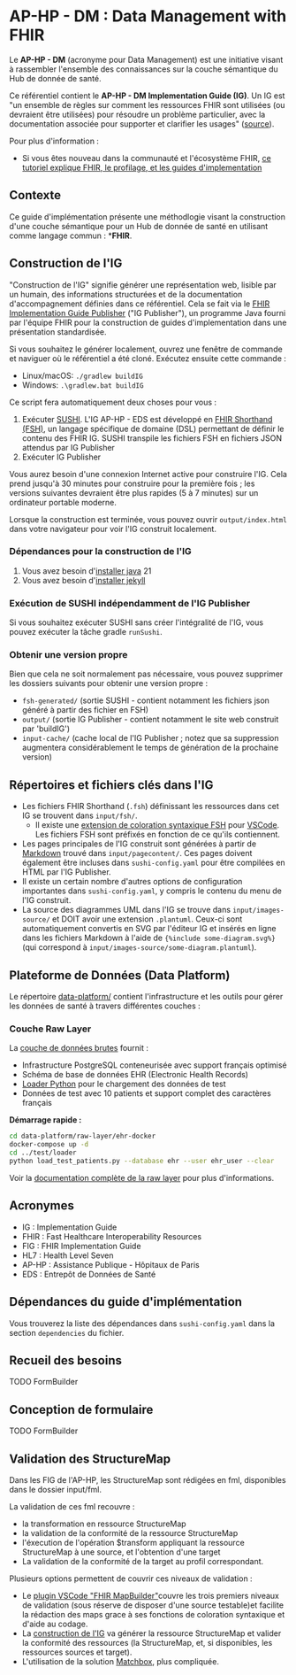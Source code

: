 # AP-HP - DM : Data Management with FHIR

Le **AP-HP - DM** (acronyme pour Data Management) est une initiative visant à rassembler l'ensemble des connaissances 
sur la couche sémantique du Hub de donnée de santé.

Ce référentiel contient le **AP-HP - DM Implementation Guide (IG)**. Un IG est "un ensemble de règles sur comment les
ressources FHIR sont utilisées (ou devraient être utilisées) pour résoudre un problème particulier, avec la
documentation associée pour supporter et clarifier les usages" ([source](https://www.hl7.org/fhir/implementationguide.html)).

Pour plus d'information :

- Si vous êtes nouveau dans la communauté et l'écosystème FHIR, [ce tutoriel explique FHIR, le profilage, et les guides d'implementation](https://fire.ly/blog/how-to-create-your-first-fhir-profile/)

## Contexte

Ce guide d'implémentation présente une méthodlogie visant la construction d'une couche sémantique pour un Hub de donnée de santé en utilisant comme langage commun : ***FHIR**.

## Construction de l'IG

"Construction de l'IG" signifie générer une représentation web, lisible par un humain, des informations structurées et
de la documentation d'accompagnement définies dans ce référentiel. Cela se fait via le [FHIR Implementation Guide Publisher](https://confluence.hl7.org/display/FHIR/IG+Publisher+Documentation)
("IG Publisher"), un programme Java fourni par l'équipe FHIR pour la construction de guides d'implementation dans une
présentation standardisée.

Si vous souhaitez le générer localement, ouvrez une fenêtre de commande et naviguer où le référentiel a été cloné.
Exécutez ensuite cette commande :

- Linux/macOS: `./gradlew buildIG`
- Windows: `.\gradlew.bat buildIG`

Ce script fera automatiquement deux choses pour vous :

1. Exécuter [SUSHI](https://fshschool.org/docs/sushi/). L'IG AP-HP - EDS est développé en [FHIR Shorthand (FSH)](http://build.fhir.org/ig/HL7/fhir-shorthand/),
   un langage spécifique de domaine (DSL) permettant de définir le contenu des FHIR IG. SUSHI transpile les fichiers FSH en
   fichiers JSON attendus par IG Publisher
2. Exécuter IG Publisher

Vous aurez besoin d'une connexion Internet active pour construire l'IG. Cela prend jusqu'à 30 minutes pour construire
pour la première fois ; les versions suivantes devraient être plus rapides (5 à 7 minutes) sur un ordinateur portable
moderne.

Lorsque la construction est terminée, vous pouvez ouvrir `output/index.html` dans votre navigateur pour voir l'IG
construit localement.

### Dépendances pour la construction de l'IG

1. Vous avez besoin d'[installer java](https://adoptium.net/) 21
2. Vous avez besoin d'[installer jekyll](https://jekyllrb.com/docs/installation/)

### Exécution de SUSHI indépendamment de l'IG Publisher

Si vous souhaitez exécuter SUSHI sans créer l'intégralité de l'IG, vous pouvez exécuter la tâche gradle `runSushi`.

### Obtenir une version propre

Bien que cela ne soit normalement pas nécessaire, vous pouvez supprimer les dossiers suivants pour obtenir une version
propre :

- `fsh-generated/` (sortie SUSHI - contient notamment les fichiers json généré à partir des fichier en FSH)
- `output/` (sortie IG Publisher - contient notamment le site web construit par 'buildIG')
- `input-cache/` (cache local de l'IG Publisher ; notez que sa suppression augmentera considérablement le temps de
  génération de la prochaine version)

## Répertoires et fichiers clés dans l'IG

- Les fichiers FHIR Shorthand (`.fsh`) définissant les ressources dans cet IG se trouvent dans `input/fsh/`.
    - Il existe une [extension de coloration syntaxique FSH](https://marketplace.visualstudio.com/items?itemName=MITRE-Health.vscode-language-fsh)
      pour [VSCode](https://code.visualstudio.com).
      Les fichiers FSH sont préfixés en fonction de ce qu'ils contiennent.
- Les pages principales de l'IG construit sont générées à partir de [Markdown](https://daringfireball.net/projects/markdown/)
  trouvé dans `input/pagecontent/`. Ces pages doivent également être incluses dans `sushi-config.yaml` pour être compilées
  en HTML par l'IG Publisher.
- Il existe un certain nombre d'autres options de configuration importantes dans `sushi-config.yaml`, y compris le
  contenu du menu de l'IG construit.
- La source des diagrammes UML dans l'IG se trouve dans `input/images-source/` et DOIT avoir une extension `.plantuml`.
  Ceux-ci sont automatiquement convertis en SVG par l'éditeur IG et insérés en ligne dans les fichiers Markdown à l'aide
  de `{%include some-diagram.svg%}` (qui correspond à `input/images-source/some-diagram.plantuml`).

## Plateforme de Données (Data Platform)

Le répertoire [data-platform/](data-platform/) contient l'infrastructure et les outils pour gérer les données de santé à travers différentes couches :

### Couche Raw Layer
La [couche de données brutes](data-platform/raw-layer/) fournit :
- Infrastructure PostgreSQL conteneurisée avec support français optimisé
- Schéma de base de données EHR (Electronic Health Records)
- [Loader Python](data-platform/raw-layer/test/loader/) pour le chargement des données de test
- Données de test avec 10 patients et support complet des caractères français

**Démarrage rapide :**
```bash
cd data-platform/raw-layer/ehr-docker
docker-compose up -d
cd ../test/loader
python load_test_patients.py --database ehr --user ehr_user --clear
```

Voir la [documentation complète de la raw layer](data-platform/raw-layer/README.md) pour plus d'informations.

## Acronymes

* IG : Implementation Guide
* FHIR : Fast Healthcare Interoperability Resources
* FIG : FHIR Implementation Guide
* HL7 : Health Level Seven
* AP-HP : Assistance Publique - Hôpitaux de Paris
* EDS : Entrepôt de Données de Santé

## Dépendances du guide d'implémentation

Vous trouverez la liste des dépendances dans `sushi-config.yaml` dans la section `dependencies` du fichier.

## Recueil des besoins

TODO FormBuilder

## Conception de formulaire

TODO FormBuilder

## Validation des StructureMap

Dans les FIG de l'AP-HP, les StructureMap sont rédigées en fml, disponibles dans le dossier input/fml. 

La validation de ces fml recouvre : 
- la transformation en ressource StructureMap
- la validation de la conformité de la ressource StructureMap
- l'éxecution de l'opération $transform appliquant la ressource StructureMap à une source, et l'obtention d'une target 
- La validation de la conformité de la target au profil correspondant. 

Plusieurs options permettent de couvrir ces niveaux de validation : 
- Le [plugin VSCode "FHIR MapBuilder"](https://github.com/aphp/fhir-mapbuilder)couvre les trois premiers niveaux de validation (sous réserve de disposer d'une source testable)et facilite la rédaction des maps grace à ses fonctions de coloration syntaxique et d'aide au codage. 
- La [construction de l'IG](#construction-de-lig) va générer la ressource StructureMap et valider la conformité des ressources (la StructureMap, et, si disponibles, les ressources sources et target). 
- L'utilisation de la solution [Matchbox](https://github.com/ahdis/matchbox), plus compliquée. 